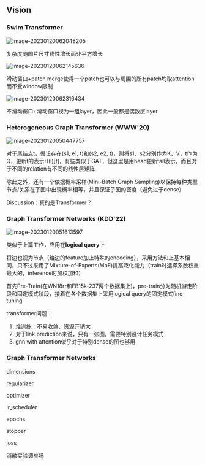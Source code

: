 ## Vision

### Swim Transformer

![image-20230120062048205](C:\Users\Xsu1023\AppData\Roaming\Typora\typora-user-images\image-20230120062048205.png)

复杂度随图片尺寸线性增长而非平方增长

![image-20230120062145636](C:\Users\Xsu1023\AppData\Roaming\Typora\typora-user-images\image-20230120062145636.png)

滑动窗口+patch merge使得一个patch也可以与周围的所有patch均取attention而不受window限制

![image-20230120062316434](C:\Users\Xsu1023\AppData\Roaming\Typora\typora-user-images\image-20230120062316434.png)

不滑动窗口+滑动窗口视为一组layer，因此一般都是偶数层layer



### Heterogeneous Graph Transformer (WWW'20)

![image-20230120050447757](C:\Users\Xsu1023\AppData\Roaming\Typora\typora-user-images\image-20230120050447757.png)

对于尾结点t，假设存在(s1, e1, t)和(s2, e2, t)，则将s1、s2分别作为K、V，t作为Q，更新t的表示H(l)[t]，有些类似于GAT，但这里是用head更新tail表示，而且对于不同的relation有不同的线性层矩阵

除此之外，还有一个依据概率采样(Mini-Batch Graph Sampling)以保持每种类型节点/关系在子图中出现概率相等，并且保证子图的密度（避免过于dense）

Discussion：真的是Transformer？



### Graph Transformer Networks (KDD'22)

![image-20230120051613597](C:\Users\Xsu1023\AppData\Roaming\Typora\typora-user-images\image-20230120051613597.png)

类似于上篇工作，应用在**logical query**上

将边也视为节点（给边的feature加上特殊的encoding），采用方法和上基本相同，只不过采用了Mixture-of-Experts(MoE)提高泛化能力（train时选择系数权重最大的，inference时加权加和）

首先Pre-Train(在WN18rr和FB15k-237两个数据集上)，pre-train分为随机游走阶段和固定模式阶段，接着在各个数据集上采用logical query的固定模式fine-tuning



transformer问题：

1. 难训练：不易收敛、资源开销大
2. 对于link prediction来说，只有一张图，需要特别设计任务模式
3. gnn with attention似乎对于特别dense的图也够用





### Graph Transformer Networks



dimensions

regularizer

optimizer

lr_scheduler

epochs



stopper

loss

消融实验调参吗


